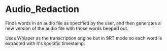 # Audio_Redaction
Finds words in an audio file as specified by the user, and then generates a new version of the audio file with those words beeped out.

Uses Whisper as the transcription engine but in SRT mode so each word is extracted with it's specific timestamp.
